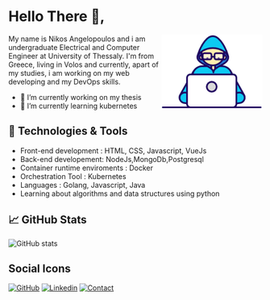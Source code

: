 
# Hello There 👋,

<img align="right" src="https://github.com/NickAnge/NickAnge/blob/main/assets/Developer.gif" width='200'/>


My name is Nikos Angelopoulos and i am undergraduate Electrical and Computer Engineer at University of Thessaly. I'm from Greece, living in Volos and currently, apart of my studies, i am working on my web developing  and my DevOps skills.


- 🔭 I’m currently working on my thesis
- 🌱 I’m currently learning kubernetes


## 🔧 Technologies & Tools
 - Front-end development : HTML, CSS, Javascript, VueJs
 - Back-end developement: NodeJs,MongoDb,Postgresql 
 - Container runtime enviroments : Docker
 - Orchestration Tool : Kubernetes
 - Languages : Golang, Javascript, Java
 - Learning about algorithms and data structures using python

## &#x1f4c8; GitHub Stats
![GitHub stats](https://github-readme-stats.vercel.app/api?username=NickAnge&show_icons=true)




## Social Icons

[![GitHub](https://img.shields.io/badge/MY%20PROFILE-GITHUB-blue?style=for-the-badge&logo=github)](https://github.com/NickAnge)
[![Linkedin](https://img.shields.io/badge/MY%20PROFILE-Linkedin-blue?style=for-the-badge&logo=github)](https://linkedin.com/in/nick-angelopoulos-9611b018a/) 
[![Contact](https://img.shields.io/badge/CONTACT-GMAIL-yellow?style=for-the-badge&logo=gmail&logoColor=white)](mailto:angelopoulosn2@gmail.com)

 
